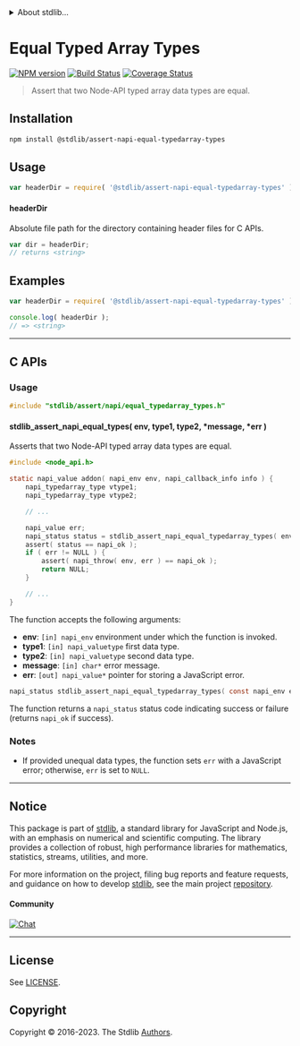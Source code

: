 <!--

@license Apache-2.0

Copyright (c) 2022 The Stdlib Authors.

Licensed under the Apache License, Version 2.0 (the "License");
you may not use this file except in compliance with the License.
You may obtain a copy of the License at

   http://www.apache.org/licenses/LICENSE-2.0

Unless required by applicable law or agreed to in writing, software
distributed under the License is distributed on an "AS IS" BASIS,
WITHOUT WARRANTIES OR CONDITIONS OF ANY KIND, either express or implied.
See the License for the specific language governing permissions and
limitations under the License.

-->


<details>
  <summary>
    About stdlib...
  </summary>
  <p>We believe in a future in which the web is a preferred environment for numerical computation. To help realize this future, we've built stdlib. stdlib is a standard library, with an emphasis on numerical and scientific computation, written in JavaScript (and C) for execution in browsers and in Node.js.</p>
  <p>The library is fully decomposable, being architected in such a way that you can swap out and mix and match APIs and functionality to cater to your exact preferences and use cases.</p>
  <p>When you use stdlib, you can be absolutely certain that you are using the most thorough, rigorous, well-written, studied, documented, tested, measured, and high-quality code out there.</p>
  <p>To join us in bringing numerical computing to the web, get started by checking us out on <a href="https://github.com/stdlib-js/stdlib">GitHub</a>, and please consider <a href="https://opencollective.com/stdlib">financially supporting stdlib</a>. We greatly appreciate your continued support!</p>
</details>

# Equal Typed Array Types

[![NPM version][npm-image]][npm-url] [![Build Status][test-image]][test-url] [![Coverage Status][coverage-image]][coverage-url] <!-- [![dependencies][dependencies-image]][dependencies-url] -->

> Assert that two Node-API typed array data types are equal.

<!-- Section to include introductory text. Make sure to keep an empty line after the intro `section` element and another before the `/section` close. -->

<section class="intro">

</section>

<!-- /.intro -->

<!-- Package usage documentation. -->

<section class="installation">

## Installation

```bash
npm install @stdlib/assert-napi-equal-typedarray-types
```

</section>

<section class="usage">

## Usage

```javascript
var headerDir = require( '@stdlib/assert-napi-equal-typedarray-types' );
```

#### headerDir

Absolute file path for the directory containing header files for C APIs.

```javascript
var dir = headerDir;
// returns <string>
```

</section>

<!-- /.usage -->

<!-- Package usage notes. Make sure to keep an empty line after the `section` element and another before the `/section` close. -->

<section class="notes">

</section>

<!-- /.notes -->

<!-- Package usage examples. -->

<section class="examples">

## Examples

```javascript
var headerDir = require( '@stdlib/assert-napi-equal-typedarray-types' );

console.log( headerDir );
// => <string>
```

</section>

<!-- /.examples -->

<!-- C interface documentation. -->

* * *

<section class="c">

## C APIs

<!-- Section to include introductory text. Make sure to keep an empty line after the intro `section` element and another before the `/section` close. -->

<section class="intro">

</section>

<!-- /.intro -->

<!-- C usage documentation. -->

<section class="usage">

### Usage

```c
#include "stdlib/assert/napi/equal_typedarray_types.h"
```

#### stdlib_assert_napi_equal_types( env, type1, type2, \*message, \*err )

Asserts that two Node-API typed array data types are equal.

```c
#include <node_api.h>

static napi_value addon( napi_env env, napi_callback_info info ) {
    napi_typedarray_type vtype1;
    napi_typedarray_type vtype2;

    // ...

    napi_value err;
    napi_status status = stdlib_assert_napi_equal_typedarray_types( env, vtype1, vtype2, "Must have equal types.", &err );
    assert( status == napi_ok );
    if ( err != NULL ) {
        assert( napi_throw( env, err ) == napi_ok );
        return NULL;
    }

    // ...
}
```

The function accepts the following arguments:

-   **env**: `[in] napi_env` environment under which the function is invoked.
-   **type1**: `[in] napi_valuetype` first data type.
-   **type2**: `[in] napi_valuetype` second data type.
-   **message**: `[in] char*` error message.
-   **err**: `[out] napi_value*` pointer for storing a JavaScript error.

```c
napi_status stdlib_assert_napi_equal_typedarray_types( const napi_env env, const napi_typedarray_type type1, const napi_typedarray_type type2, const char *message, napi_value *err );
```

The function returns a `napi_status` status code indicating success or failure (returns `napi_ok` if success).

</section>

<!-- /.usage -->

<!-- C API usage notes. Make sure to keep an empty line after the `section` element and another before the `/section` close. -->

<section class="notes">

### Notes

-   If provided unequal data types, the function sets `err` with a JavaScript error; otherwise, `err` is set to `NULL`.

</section>

<!-- /.notes -->

<!-- C API usage examples. -->

<section class="examples">

</section>

<!-- /.examples -->

</section>

<!-- /.c -->

<!-- Section to include cited references. If references are included, add a horizontal rule *before* the section. Make sure to keep an empty line after the `section` element and another before the `/section` close. -->

<section class="references">

</section>

<!-- /.references -->

<!-- Section for related `stdlib` packages. Do not manually edit this section, as it is automatically populated. -->

<section class="related">

</section>

<!-- /.related -->

<!-- Section for all links. Make sure to keep an empty line after the `section` element and another before the `/section` close. -->


<section class="main-repo" >

* * *

## Notice

This package is part of [stdlib][stdlib], a standard library for JavaScript and Node.js, with an emphasis on numerical and scientific computing. The library provides a collection of robust, high performance libraries for mathematics, statistics, streams, utilities, and more.

For more information on the project, filing bug reports and feature requests, and guidance on how to develop [stdlib][stdlib], see the main project [repository][stdlib].

#### Community

[![Chat][chat-image]][chat-url]

---

## License

See [LICENSE][stdlib-license].


## Copyright

Copyright &copy; 2016-2023. The Stdlib [Authors][stdlib-authors].

</section>

<!-- /.stdlib -->

<!-- Section for all links. Make sure to keep an empty line after the `section` element and another before the `/section` close. -->

<section class="links">

[npm-image]: http://img.shields.io/npm/v/@stdlib/assert-napi-equal-typedarray-types.svg
[npm-url]: https://npmjs.org/package/@stdlib/assert-napi-equal-typedarray-types

[test-image]: https://github.com/stdlib-js/assert-napi-equal-typedarray-types/actions/workflows/test.yml/badge.svg?branch=main
[test-url]: https://github.com/stdlib-js/assert-napi-equal-typedarray-types/actions/workflows/test.yml?query=branch:main

[coverage-image]: https://img.shields.io/codecov/c/github/stdlib-js/assert-napi-equal-typedarray-types/main.svg
[coverage-url]: https://codecov.io/github/stdlib-js/assert-napi-equal-typedarray-types?branch=main

<!--

[dependencies-image]: https://img.shields.io/david/stdlib-js/assert-napi-equal-typedarray-types.svg
[dependencies-url]: https://david-dm.org/stdlib-js/assert-napi-equal-typedarray-types/main

-->

[chat-image]: https://img.shields.io/gitter/room/stdlib-js/stdlib.svg
[chat-url]: https://app.gitter.im/#/room/#stdlib-js_stdlib:gitter.im

[stdlib]: https://github.com/stdlib-js/stdlib

[stdlib-authors]: https://github.com/stdlib-js/stdlib/graphs/contributors

[stdlib-license]: https://raw.githubusercontent.com/stdlib-js/assert-napi-equal-typedarray-types/main/LICENSE

</section>

<!-- /.links -->
